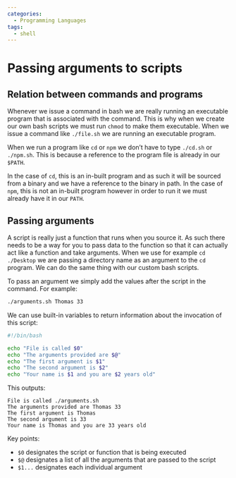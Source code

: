 ```yaml
---
categories:
  - Programming Languages
tags:
  - shell
---
```


# Passing arguments to scripts

## Relation between commands and programs

Whenever we issue a command in bash we are really running an executable program that is associated with the command. This is why when we create our own bash scripts we must run `chmod` to make them executable. When we issue a command like `./file.sh` we are running an executable program.

When we run a program like `cd` or `npm` we don’t have to type `./cd.sh` or `./npm.sh`. This is because a reference to the program file is already in our `$PATH`.

In the case of `cd`, this is an in-built program and as such it will be sourced from a binary and we have a reference to the binary in path. In the case of `npm`, this is not an in-built program however in order to run it we must already have it in our `PATH`.

## Passing arguments

A script is really just a function that runs when you source it. As such there needs to be a way for you to pass data to the function so that it can actually act like a function and take arguments. When we use for example `cd ./Desktop` we are passing a directory name as an argument to the `cd` program. We can do the same thing with our custom bash scripts.

To pass an argument we simply add the values after the script in the command. For example:

```bash
./arguments.sh Thomas 33
```

We can use built-in variables to return information about the invocation of this script:

```bash
#!/bin/bash

echo "File is called $0"
echo "The arguments provided are $@"
echo "The first argument is $1"
echo "The second argument is $2"
echo "Your name is $1 and you are $2 years old"
```

This outputs:

```
File is called ./arguments.sh
The arguments provided are Thomas 33
The first argument is Thomas
The second argument is 33
Your name is Thomas and you are 33 years old
```

Key points:

- `$0` designates the script or function that is being executed
- `$@` designates a list of all the arguments that are passed to the script
- `$1...` designates each individual argument
